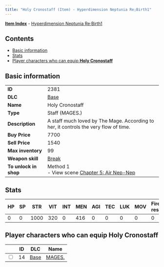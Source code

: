 ```yaml
---
title: "Holy Cronostaff (Item) - Hyperdimension Neptunia Re;Birth1"
---
```


[**Item Index**](/neptunia/rb1/item/index.html) - [Hyperdimension Neptunia Re;Birth1](/neptunia/rb1)

## Contents

- [Basic information](#basic-information)
- [Stats](#stats)
- [Player characters who can equip **Holy Cronostaff**](#player-characters-who-can-equip-holy-cronostaff)

## Basic information

|   |   |
| -- | -- |
| **ID** | 2381 |
| **DLC** | [Base](/neptunia/rb1/dlc/1-base.html) |
| **Name** | Holy Cronostaff |
| **Type** | Staff (MAGES.) |
| **Description** | A staff much loved by The Mage. According to her, it controls the very flow of time. |
| **Buy Price** | 7700 |
| **Sell Price** | 1540 |
| **Max inventory** | 99 |
| **Weapon skill** | [Break](/neptunia/rb1/skill/1-2803-break.html) |
| **To unlock in shop** | Method 1<br />- View scene [Chapter 5: Air Nep-Nep](/neptunia/rb1/scene/1-502-chapter-5-air-nep-nep.html) |


## Stats

| HP | SP | STR | VIT | INT | MEN | AGI | TEC | LUK | MOV | Fire res. | Ice res. | Wind res. | Lightning res. |
| -- | -- | --- | --- | --- | --- | --- | --- | --- | --- | --------- | -------- | --------- | -------------- |
| 0 | 0 | 1000 | 320 | 0 | 416 | 0 | 0 | 0 | 0 | 0 | 0 | 0 | 0 |


## Player characters who can equip **Holy Cronostaff**

|    | ID | DLC | Name |
| -- | -- | --- | ---- |
| <input type="checkbox" id="rb1-player-1-14" class="trackbox" /> | 14 | [Base](/neptunia/rb1/dlc/1-base.html) | [MAGES.](/neptunia/rb1/player/1-14-mages.html) |
